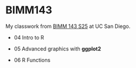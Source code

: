 # BIMM143
My classwork from [BIMM 143 S25](https://bioboot.github.io/bimm143_S25/) at UC San Diego.

- 04 Intro to R

- 05 Advanced graphics with **ggplot2**

- 06 R Functions
